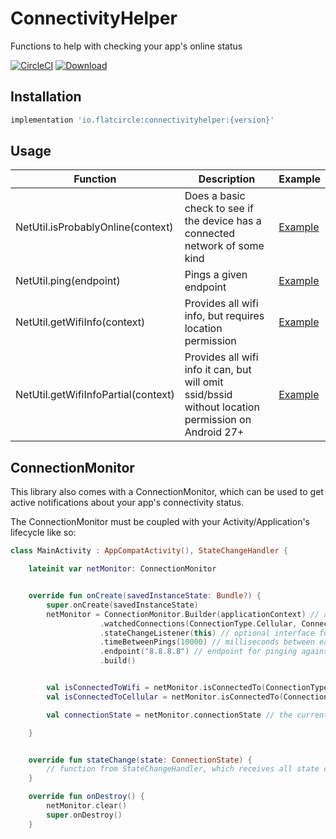 # ConnectivityHelper
Functions to help with checking your app's online status

[![CircleCI](https://circleci.com/gh/flatcircle/ConnectivityHelper.svg?style=svg)](https://circleci.com/gh/flatcircle/ConnectivityHelper) [ ![Download](https://api.bintray.com/packages/flatcircle/ConnectivityHelper/connectivityhelper/images/download.svg) ](https://bintray.com/flatcircle/ConnectivityHelper/connectivityhelper/_latestVersion)

Installation
--------

```groovy
implementation 'io.flatcircle:connectivityhelper:{version}'
```

Usage
-----

| Function  | Description | Example |
| ------------- | ------------- | ------------- |
| NetUtil.isProbablyOnline(context) | Does a basic check to see if the device has a connected network of some kind | [Example](https://github.com/flatcircle/LiveDataHelper/blob/master/app/src/main/java/io/flatcircle/livedatahelperexample/MainActivity.kt#L34)  |
| NetUtil.ping(endpoint) | Pings a given endpoint | [Example](https://github.com/flatcircle/LiveDataHelper/blob/master/app/src/main/java/io/flatcircle/livedatahelperexample/MainActivity.kt#L34)  |
| NetUtil.getWifiInfo(context) | Provides all wifi info, but requires location permission  | [Example](https://github.com/flatcircle/LiveDataHelper/blob/master/app/src/main/java/io/flatcircle/livedatahelperexample/MainActivity.kt#L34)  |
| NetUtil.getWifiInfoPartial(context) | Provides all wifi info it can, but will omit ssid/bssid without location permission on Android 27+ | [Example](https://github.com/flatcircle/LiveDataHelper/blob/master/app/src/main/java/io/flatcircle/livedatahelperexample/MainActivity.kt#L34)  |

ConnectionMonitor
-----

This library also comes with a ConnectionMonitor, which can be used to get active notifications about your app's connectivity status.

The ConnectionMonitor must be coupled with your Activity/Application's lifecycle like so:

```kotlin
class MainActivity : AppCompatActivity(), StateChangeHandler {

    lateinit var netMonitor: ConnectionMonitor


    override fun onCreate(savedInstanceState: Bundle?) {
        super.onCreate(savedInstanceState)
        netMonitor = ConnectionMonitor.Builder(applicationContext) // any context will do
                    .watchedConnections(ConnectionType.Cellular, ConnectionType.WiFi) // list of connections that will be watched by the monitor
                    .stateChangeListener(this) // optional interface for handling connectivity state changes
                    .timeBetweenPings(10000) // milliseconds between each ping to check online status
                    .endpoint("8.8.8.8") // endpoint for pinging against. Default is Google, but that's unreliable in some countries.
                    .build()


        val isConnectedToWifi = netMonitor.isConnectedTo(ConnectionType.WiFi) // Determines if the app is currently connected to the given network type
        val isConnectedToCellular = netMonitor.isConnectedTo(ConnectionType.Cellular) // Determines if the app is currently connected to the given network type

        val connectionState = netMonitor.connectionState // the current connectionState, which can be Offline, ProbablyOnline, or Online

    }


    override fun stateChange(state: ConnectionState) {
        // function from StateChangeHandler, which receives all state changes
    }

    override fun onDestroy() {
        netMonitor.clear()
        super.onDestroy()
    }
```
